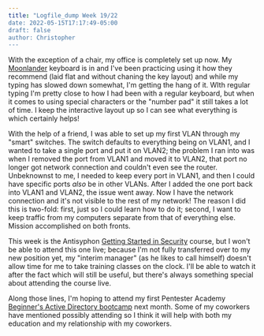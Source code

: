 ```yaml
---
title: "Logfile_dump Week 19/22
date: 2022-05-15T17:17:49-05:00
draft: false
author: Christopher
---
```

With the exception of a chair, my office is completely set up now. My [Moonlander](https://www.zsa.io/moonlander/) keyboard is in and I've been practicing using it how they recommend (laid flat and without chaning the key layout) and while my typing has slowed down somewhat, I'm getting the hang of it. WIth regular typing I'm pretty close to how I had been with a regular keyboard, but when it comes to using special characters or the "number pad" it still takes a lot of time. I keep the interactive layout up so I can see what everything is which certainly helps!

With the help of a friend, I was able to set up my first VLAN through my "smart" switches. The switch defaults to everything being on VLAN1, and I wanted to take a single port and put it on VLAN2; the problem I ran into was when I removed the port from VLAN1 and moved it to VLAN2, that port no longer got network connection and couldn't even see the router. Unbeknownst to me, I needed to keep every port in VLAN1, and then I could have specific ports *also* be in other VLANs. After I added the one port back into VLAN1 and VLAN2, the issue went away. Now I have the network connection and it's not visible to the rest of my network! The reason I did this is two-fold: first, just so I could learn how to do it; second, I want to keep traffic from my computers separate from that of everything else. Mission accomplished on both fronts. 

This week is the Antisyphon [Getting Started in Security](https://www.antisyphontraining.com/getting-started-in-security-with-bhis-and-mitre-attck-w-john-strand/) course, but I won't be able to attend this one live; because I'm not fully transferred over to my new position yet, my "interim manager" (as he likes to call himself) doesn't allow time for me to take training classes on the clock. I'll be able to watch it after the fact which will still be useful, but there's always something special about attending the course live.

Along those lines, I'm hoping to attend my first Pentester Academy [Beginner's Active Directory bootcamp](https://bootcamps.pentesteracademy.com/course/ad-beginner-jun-22) next month. Some of my coworkers have mentioned possibly attending so I think it will help with both my education and my relationship with my coworkers.
